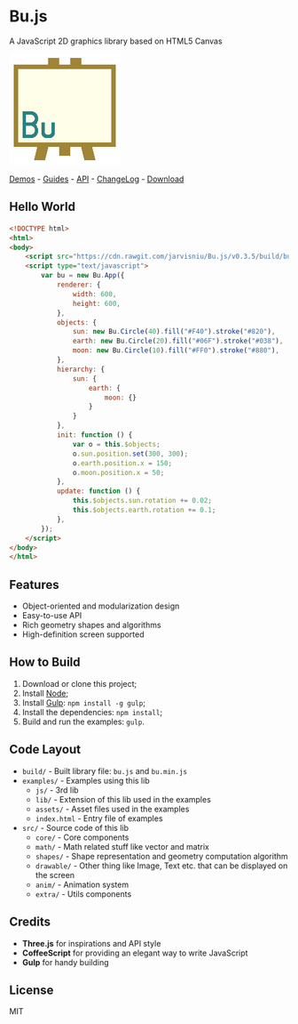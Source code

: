 Bu.js
=====

A JavaScript 2D graphics library based on HTML5 Canvas

[![](logo.png)](http://jarvisniu.com/Bu.js/examples/)

[Demos](http://jarvisniu.com/Bu.js/examples/) -
[Guides](https://github.com/jarvisniu/Bu.js/wiki/Guides) -
[API](https://github.com/jarvisniu/Bu.js/wiki/API) -
[ChangeLog](CHANGELOG.md) -
[Download](https://cdn.rawgit.com/jarvisniu/Bu.js/v0.3.5/build/bu.min.js)


## Hello World

``` html
<!DOCTYPE html>
<html>
<body>
    <script src="https://cdn.rawgit.com/jarvisniu/Bu.js/v0.3.5/build/bu.min.js"></script>
    <script type="text/javascript">
        var bu = new Bu.App({
            renderer: {
                width: 600,
                height: 600,
            },
            objects: {
                sun: new Bu.Circle(40).fill("#F40").stroke("#820"),
                earth: new Bu.Circle(20).fill("#06F").stroke("#038"),
                moon: new Bu.Circle(10).fill("#FF0").stroke("#880"),
            },
            hierarchy: {
                sun: {
                    earth: {
                        moon: {}
                    }
                }
            },
            init: function () {
                var o = this.$objects;
                o.sun.position.set(300, 300);
                o.earth.position.x = 150;
                o.moon.position.x = 50;
            },
            update: function () {
                this.$objects.sun.rotation += 0.02;
                this.$objects.earth.rotation += 0.1;
            },
        });
    </script>
</body>
</html>
```


## Features

- Object-oriented and modularization design
- Easy-to-use API
- Rich geometry shapes and algorithms
- High-definition screen supported


## How to Build

1. Download or clone this project;
1. Install [Node](https://nodejs.org/);
2. Install [Gulp](http://gulpjs.com/): `npm install -g gulp`;
3. Install the dependencies: `npm install`;
4. Build and run the examples: `gulp`.


## Code Layout

- `build/` - Built library file: `bu.js` and `bu.min.js`
- `examples/` - Examples using this lib
    - `js/` - 3rd lib
    - `lib/` - Extension of this lib used in the examples
    - `assets/` - Asset files used in the examples
    - `index.html` - Entry file of examples
- `src/` - Source code of this lib
    - `core/` - Core components
    - `math/` - Math related stuff like vector and matrix
    - `shapes/` - Shape representation and geometry computation algorithm
    - `drawable/` - Other thing like Image, Text etc. that can be displayed on the screen
    - `anim/` - Animation system
    - `extra/` - Utils components


## Credits

- **Three.js** for inspirations and API style
- **CoffeeScript** for providing an elegant way to write JavaScript
- **Gulp** for handy building


## License

MIT
